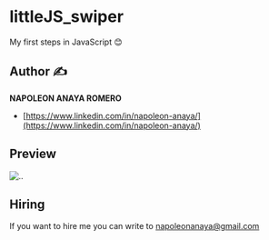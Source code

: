 # littleJS_swiper
My first steps in JavaScript 😊

## Author ✍

**NAPOLEON ANAYA ROMERO**

-	[https://www.linkedin.com/in/napoleon-anaya/](https://www.linkedin.com/in/napoleon-anaya/)

## Preview 

![..]()

## Hiring 
If you want to hire me you can write to napoleonanaya@gmail.com
